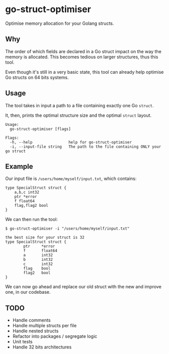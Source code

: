 # go-struct-optimiser
Optimise memory allocation for your Golang structs.

## Why
The order of which fields are declared in a Go struct impact on the way the memory is allocated.
This becomes tedious on larger structures, thus this tool.

Even though it's still in a very basic state, this tool can already help optimise Go structs on 64 bits systems.

## Usage
The tool takes in input a path to a file containing exactly one Go `struct`.

It, then, prints the optimal structure size and the optimal `struct` layout.
```
Usage:
  go-struct-optimiser [flags]

Flags:
  -h, --help                help for go-struct-optimiser
  -i, --input-file string   The path to the file containing ONLY your go struct

```

## Example

Our input file is `/users/home/myself/input.txt`, which contains:
```golang
type SpecialStruct struct {
	a,b,c int32
	ptr *error
	f float64
	flag,flag2 bool
}
```

We can then run the tool:
```
$ go-struct-optimiser -i "/users/home/myself/input.txt"

the best size for your struct is 32
type SpecialStruct struct {
        ptr     *error
        f       float64
        a       int32
        b       int32
        c       int32
        flag    bool
        flag2   bool
}
```

We can now go ahead and replace our old struct with the new and improve one, in our codebase.

## TODO
- Handle comments
- Handle multiple structs per file
- Handle nested structs
- Refactor into packages / segregate logic
- Unit tests
- Handle 32 bits architectures